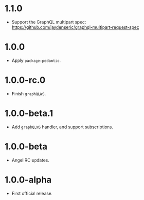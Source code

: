 # 1.1.0
* Support the GraphQL multipart spec: https://github.com/jaydenseric/graphql-multipart-request-spec

# 1.0.0
* Apply `package:pedantic`.

# 1.0.0-rc.0
* Finish `graphQLWS`.

# 1.0.0-beta.1
* Add `graphQLWS` handler, and support subscriptions.

# 1.0.0-beta
* Angel RC updates.

# 1.0.0-alpha
* First official release.